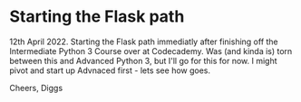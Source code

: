 # Starting the Flask path 

12th April 2022. Starting the Flask path immediatly after finishing off the Intermediate Python 3
Course over at Codecademy. Was (and kinda is) torn between this and Advanced Python 3, but I'll go for this for now. I might pivot and start up Advnaced first - lets see how goes. 
 
Cheers, Diggs